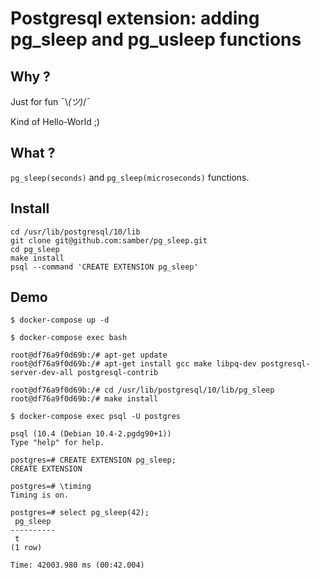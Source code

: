 
# Postgresql extension: adding pg_sleep and pg_usleep functions

## Why ?

Just for fun ¯\\_(ツ)_/¯

Kind of Hello-World ;)

## What ?

`pg_sleep(seconds)` and `pg_sleep(microseconds)` functions.

## Install

```
cd /usr/lib/postgresql/10/lib
git clone git@github.com:samber/pg_sleep.git
cd pg_sleep
make install
psql --command 'CREATE EXTENSION pg_sleep'
```

## Demo

```
$ docker-compose up -d
````

```
$ docker-compose exec bash

root@df76a9f0d69b:/# apt-get update
root@df76a9f0d69b:/# apt-get install gcc make libpq-dev postgresql-server-dev-all postgresql-contrib

root@df76a9f0d69b:/# cd /usr/lib/postgresql/10/lib/pg_sleep
root@df76a9f0d69b:/# make install
```

```
$ docker-compose exec psql -U postgres

psql (10.4 (Debian 10.4-2.pgdg90+1))
Type "help" for help.

postgres=# CREATE EXTENSION pg_sleep;
CREATE EXTENSION

postgres=# \timing
Timing is on.

postgres=# select pg_sleep(42);
 pg_sleep
----------
 t
(1 row)

Time: 42003.980 ms (00:42.004)
```
